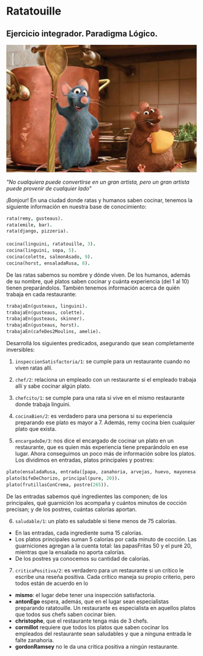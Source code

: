 # Ratatouille

## Ejercicio integrador. Paradigma Lógico.

![](rata.jpg)

*"No cualquiera puede convertirse en un gran artista, pero un gran artista puede provenir de cualquier lado"*

¡Bonjour! En una ciudad donde ratas y humanos saben cocinar, tenemos la siguiente información en nuestra base de conocimiento:

~~~prolog
rata(remy, gusteaus).
rata(emile, bar).
rata(django, pizzeria).

cocina(linguini, ratatouille, 3).
cocina(linguini, sopa, 5). 
cocina(colette, salmonAsado, 9).
cocina(horst, ensaladaRusa, 8).
~~~

De las ratas sabemos su nombre y dónde viven. De los humanos, además de su nombre, qué platos saben cocinar y cuánta experiencia (del 1 al 10) tienen preparándolos. También tenemos información acerca de quién trabaja en cada restaurante:

~~~prolog
trabajaEn(gusteaus, linguini).
trabajaEn(gusteaus, colette).
trabajaEn(gusteaus, skinner).
trabajaEn(gusteaus, horst).
trabajaEn(cafeDes2Moulins, amelie).
~~~

Desarrollá los siguientes predicados, asegurando que sean completamente inversibles:

1. `inspeccionSatisfactoria/1`: se cumple para un restaurante cuando no viven ratas allí.

2. `chef/2`: relaciona un empleado con un restaurante si el empleado trabaja allí y sabe cocinar algún plato.

3. `chefcito/1`: se cumple para una rata si vive en el mismo restaurante donde trabaja linguini.

4. `cocinaBien/2`: es verdadero para una persona si su experiencia preparando ese plato es mayor a 7. Además, remy cocina bien cualquier plato que exista.

5. `encargadoDe/3`: nos dice el encargado de cocinar un plato en un restaurante, que es quien más experiencia tiene preparándolo en ese lugar.
Ahora conseguimos un poco más de información sobre los platos. Los dividimos en entradas, platos principales y postres:

~~~prolog
plato(ensaladaRusa, entrada([papa, zanahoria, arvejas, huevo, mayonesa])).
plato(bifeDeChorizo, principal(pure, 20)).
plato(frutillasConCrema, postre(265)).
~~~

De las entradas sabemos qué ingredientes las componen; de los principales, qué guarnición los acompaña y cuántos minutos de cocción precisan; y de los postres, cuántas calorías aportan.

6. `saludable/1`: un plato es saludable si tiene menos de 75 calorías.

* En las entradas, cada ingrediente suma 15 calorías.
* Los platos principales suman 5 calorías por cada minuto de cocción. Las guarniciones agregan a la cuenta total: las papasFritas 50 y el puré 20, mientras que la ensalada no aporta calorías.
* De los postres ya conocemos su cantidad de calorías. 

7. `criticaPositiva/2`: es verdadero para un restaurante si un crítico le escribe una reseña positiva. Cada crítico maneja su propio criterio, pero todos están de acuerdo en lo 
* **mismo**: el lugar debe tener una inspección satisfactoria.
* **antonEgo** espera, además, que en el lugar sean especialistas preparando ratatouille. Un restaurante es especialista en aquellos platos que todos sus chefs saben cocinar bien.
* **christophe**, que el restaurante tenga más de 3 chefs.
* **cormillot** requiere que todos los platos que saben cocinar los empleados del restaurante sean saludables y que a ninguna entrada le falte zanahoria.
* **gordonRamsey** no le da una crítica positiva a ningún restaurante.
